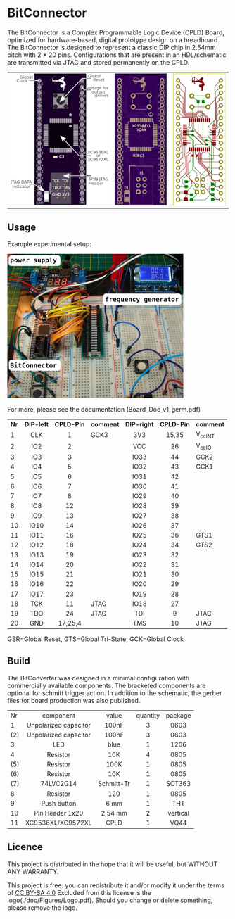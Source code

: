 # BitConnector

The BitConnector is a Complex Programmable Logic Device (CPLD) Board, optimized for hardware-based, digital prototype design on a breadboard. 
The BitConnector is designed to represent a classic DIP chip in 2.54mm pitch with 2 * 20 pins. 
Configurations that are present in an HDL/schematic are transmitted via JTAG and stored permanently on the CPLD.

<table><tr>
<td>   <img alt="BitConnector" src="doc/Figures/BitConnector6P.png"> </td>
<td>   <img alt="BitConnector circuit board" src="doc/Figures/BitConnector v3X_F.png"> </td>
<td>   <img alt="BitConnector PCB layout" src="doc/Figures/BitConnector v3X_F2.png"> </td>
</tr></table>

## Usage 
Example experimental setup:

<img src="doc/Figures/development_environment.png" width="400"/>

For more, please see the documentation (Board_Doc_v1_germ.pdf)

|    |           |          |           |            |          |                   |
| :- | :-------: | :------: | :-------- | :--------: | :------: | :---------------- |
| **Nr** | **DIP-left**  | **CPLD-Pin** | **comment**   | **DIP-right**  | **CPLD-Pin** | **comment**           |
| 1  |    CLK    |    1     | GCK3      |    3V3     |  15,35   | V<sub>ccINT</sub> |
| 2  |    IO2    |    2     |           |    VCC     |    26    | V<sub>ccIO</sub>  |
| 3  |    IO3    |    3     |           |    IO33    |    44    | GCK2              |
| 4  |    IO4    |    5     |           |    IO32    |    43    | GCK1              |
| 5  |    IO5    |    6     |           |    IO31    |    42    |                   |
| 6  |    IO6    |    7     |           |    IO30    |    41    |                   |
| 7  |    IO7    |    8     |           |    IO29    |    40    |                   |
| 8  |    IO8    |    12    |           |    IO28    |    39    |                   |
| 9  |    IO9    |    13    |           |    IO27    |    38    |                   |
| 10 |   IO10    |    14    |           |    IO26    |    37    |                   |
| 11 |   IO11    |    16    |           |    IO25    |    36    | GTS1              |
| 12 |   IO12    |    18    |           |    IO24    |    34    | GTS2              |
| 13 |   IO13    |    19    |           |    IO23    |    32    |                   |
| 14 |   IO14    |    20    |           |    IO22    |    31    |                   |
| 15 |   IO15    |    21    |           |    IO21    |    30    |                   |
| 16 |   IO16    |    22    |           |    IO20    |    29    |                   |
| 17 |   IO17    |    23    |           |    IO19    |    28    |                   |
| 18 |    TCK    |    11    | JTAG      |    IO18    |    27    |                   |
| 19 |    TDO    |    24    | JTAG      |    TDI     |    9     | JTAG              |
| 20 |    GND    | 17,25,4  |           |    TMS     |    10    | JTAG              |

GSR=Global Reset, GTS=Global Tri-State, GCK=Global Clock

## Build

The BitConverter was designed in a minimal configuration with commercially available components.
The bracketed components are optional for schmitt trigger action.
In addition to the schematic, the gerber files for board production was also published.

|       |                               |               |               |               |
| :-    | :---------------------------: | :--------:    | :---------:   |   :---------: |
|   Nr  |   component                   |  value        |   quantity    |   package     |
|   1   |   Unpolarized capacitor       |   100nF       |   3           |   0603        |
|  (2)  |   Unpolarized capacitor       |   100nF       |   3           |   0603        |
|   3   |   LED                         |   blue        |   1           |   1206        |
|   4   |   Resistor                    |   10K         |   4           |   0805        |
|  (5)  |   Resistor                    |   100K        |   1           |   0805        |
|  (6)  |   Resistor                    |   10K         |   1           |   0805        |
|  (7)  |   74LVC2G14                   |   Schmitt-Tr  |   1           |   SOT363      |
|   8   |   Resistor                    |   120         |   1           |   0805        |
|   9   |   Push button                 |   6 mm        |   1           |   THT         |
|   10  |   Pin Header 1x20             |   2,54 mm     |   2           |   vertical    |
|   11  |   XC9536XL/XC9572XL           |   CPLD        |   1           |   VQ44        |



## Licence
This project is distributed in the hope that it will be useful, but WITHOUT ANY WARRANTY.

This project is free: you can redistribute it and/or modify
it under the terms of [CC BY-SA 4.0](https://creativecommons.org/licenses/by-sa/4.0/deed.de)
Excluded from this license is the logo(./doc/Figures/Logo.pdf).
Should you change or delete something, please remove the logo.

